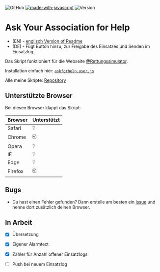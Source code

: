 ![GitHub](https://img.shields.io/github/license/qucla/resi-askforhelp)  [![made-with-javascript](https://img.shields.io/badge/Made%20with-JavaScript-1f425f.svg)](https://www.javascript.com)  ![Version](https://img.shields.io/github/package-json/v/qucla/resi-askforhelp/dev?style=flat-square&label=Version)

# Ask Your Association for Help

- (EN) - [englisch Version of Readme](https://github.com/QuCla/resi-chat-askforhelp/blob/main/README_EN.md)
- (DE) - Fügt Button hinzu, zur Freigabe des Einsatzes und Senden im Einsatzlog.

Das Skript funktioniert für die Webseite [@Rettungssimulator](https://github.cim/Rettungssimulator).

Installation einfach hier: [`askforhelp.user.js`](https://github.com/QuCla/resi-chat-askforhelp/raw/main/resi-askforhelp.user.js)

Alle meine Skripte: [Repository](https://github.com/QuCla?tab=repositories)


## Unterstützte Browser

Bei diesen Browser klappt das Skript:


| Browser | Unterstützt                 |
| ------- | --------------------------- |
| Safari  | :grey_question:             |
| Chrome  | :ballot_box_with_check:     |
| Opera   | :grey_question:             |
| IE      | :grey_question:             |
| Edge    | :grey_question:             |
| Firefox | :ballot_box_with_check:     |



## Bugs

 - Du hast einen Fehler gefunden? Dann erstelle am besten ein [Issue](https://github.com/QuCla/resi-chat-askforhelp/issues/new/choose) und nenne dort zusätzlich deinen Browser.

## In Arbeit

- [x] Übersetzung
- [x] Eigener Alarmtext
- [x] Zähler für Anzahl offener Einsatzlogs
- [ ] Push bei neuem Einsatzlog

